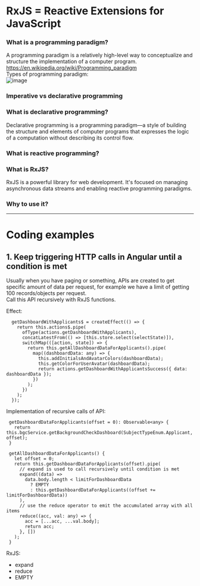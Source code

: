 # RxJS = Reactive Extensions for JavaScript
### What is a programming paradigm?
A programming paradigm is a relatively high-level way to conceptualize and structure the implementation of a computer program.   
https://en.wikipedia.org/wiki/Programming_paradigm  
Types of programming paradigm:  
![image](https://github.com/user-attachments/assets/2230b708-cc7e-412b-ac5c-48b452619e16)
### Imperative vs declarative programming
### What is declarative programming?
Declarative programming is a programming paradigm—a style of building the structure and elements of computer programs that expresses the logic of a computation without describing its control flow.
### What is reactive programming?

### What is RxJS?
RxJS is a powerful library for web development. It's focused on managing asynchronous data streams and enabling reactive programming paradigms.
### Why to use it?

------
# Coding examples
## 1. Keep triggering HTTP calls in Angular until a condition is met
Usually when you have paging or something, APIs are created to get specific amount of data per request, for example we have a limit of getting 100 records/objects per request.  
Call this API recursively with RxJS functions.  

Effect: 
```
  getDashboardWithApplicants$ = createEffect(() => {
    return this.actions$.pipe(
      ofType(actions.getDashboardWithApplicants),
      concatLatestFrom(() => [this.store.select(selectState)]),
      switchMap(([action, state]) => {
        return this.getAllDashboardDataForApplicants().pipe(
          map((dashboardData: any) => {
            this.addInitialsAndAvatarColors(dashboardData);
            this.getColorForUserAvatar(dashboardData);
            return actions.getDashboardWithApplicantsSuccess({ data: dashboardData });
          })
        );
      })
    );
  });
```
Implementation of recursive calls of API:  
```
 getDashboardDataForApplicants(offset = 0): Observable<any> {
   return this.bgcService.getBackgroundCheckDashboard(SubjectTypeEnum.Applicant, offset);
 }

 getAllDashboardDataForApplicants() {
   let offset = 0;
   return this.getDashboardDataForApplicants(offset).pipe(
     // expand is used to call recursively until condition is met
     expand((data) =>
       data.body.length < limitForDashboardData
         ? EMPTY
         : this.getDashboardDataForApplicants((offset += limitForDashboardData))
     ),
     // use the reduce operator to emit the accumulated array with all items
     reduce((acc, val: any) => {
       acc = [...acc, ...val.body];
       return acc;
     }, [])
   );
 }
```
RxJS:  
- expand  
- reduce  
- EMPTY
